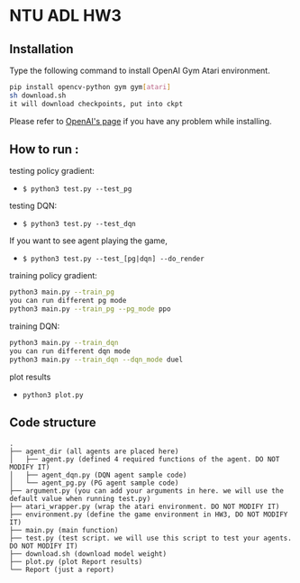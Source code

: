 # NTU ADL HW3

## Installation
Type the following command to install OpenAI Gym Atari environment.

```sh
pip install opencv-python gym gym[atari]
sh download.sh
it will download checkpoints, put into ckpt
```

Please refer to [OpenAI's page](https://github.com/openai/gym) if you have any problem while installing.

## How to run :
testing policy gradient:
* `$ python3 test.py --test_pg`

testing DQN:
* `$ python3 test.py --test_dqn`

If you want to see agent playing the game,
* `$ python3 test.py --test_[pg|dqn] --do_render`

training policy gradient:
```sh
python3 main.py --train_pg
you can run different pg mode
python3 main.py --train_pg --pg_mode ppo
```

training DQN:
```sh
python3 main.py --train_dqn
you can run different dqn mode
python3 main.py --train_dqn --dqn_mode duel
```

plot results
* `python3 plot.py`

## Code structure

```
.
├── agent_dir (all agents are placed here)
│   ├── agent.py (defined 4 required functions of the agent. DO NOT MODIFY IT)
│   ├── agent_dqn.py (DQN agent sample code)
│   └── agent_pg.py (PG agent sample code)
├── argument.py (you can add your arguments in here. we will use the default value when running test.py)
├── atari_wrapper.py (wrap the atari environment. DO NOT MODIFY IT)
├── environment.py (define the game environment in HW3, DO NOT MODIFY IT)
├── main.py (main function)
├── test.py (test script. we will use this script to test your agents. DO NOT MODIFY IT)
├── download.sh (download model weight)
├── plot.py (plot Report results)
└── Report (just a report)
```
